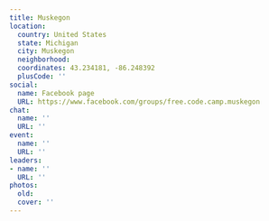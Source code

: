 ```yaml
---
title: Muskegon
location:
  country: United States
  state: Michigan
  city: Muskegon
  neighborhood: 
  coordinates: 43.234181, -86.248392
  plusCode: ''
social:
  name: Facebook page
  URL: https://www.facebook.com/groups/free.code.camp.muskegon
chat:
  name: ''
  URL: ''
event:
  name: ''
  URL: ''
leaders:
- name: ''
  URL: ''
photos:
  old: 
  cover: ''
---
```

